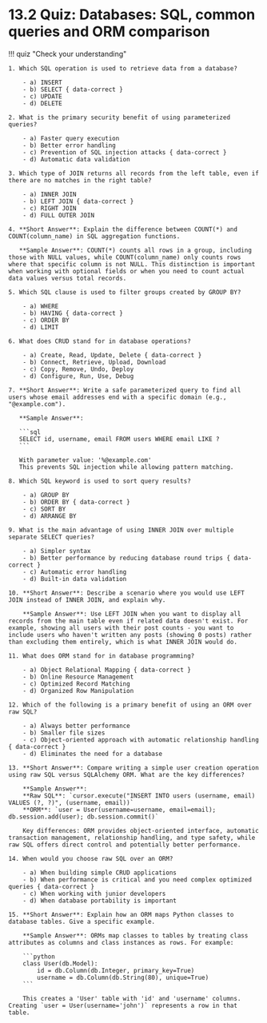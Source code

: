 # 13.2 Quiz: Databases: SQL, common queries and ORM comparison

!!! quiz "Check your understanding"

    1. Which SQL operation is used to retrieve data from a database?

        - a) INSERT
        - b) SELECT { data-correct }
        - c) UPDATE
        - d) DELETE

    2. What is the primary security benefit of using parameterized queries?

        - a) Faster query execution
        - b) Better error handling
        - c) Prevention of SQL injection attacks { data-correct }
        - d) Automatic data validation

    3. Which type of JOIN returns all records from the left table, even if there are no matches in the right table?

        - a) INNER JOIN
        - b) LEFT JOIN { data-correct }
        - c) RIGHT JOIN
        - d) FULL OUTER JOIN

    4. **Short Answer**: Explain the difference between COUNT(*) and COUNT(column_name) in SQL aggregation functions.

       **Sample Answer**: COUNT(*) counts all rows in a group, including those with NULL values, while COUNT(column_name) only counts rows where that specific column is not NULL. This distinction is important when working with optional fields or when you need to count actual data values versus total records.

    5. Which SQL clause is used to filter groups created by GROUP BY?

        - a) WHERE
        - b) HAVING { data-correct }
        - c) ORDER BY
        - d) LIMIT

    6. What does CRUD stand for in database operations?

        - a) Create, Read, Update, Delete { data-correct }
        - b) Connect, Retrieve, Upload, Download
        - c) Copy, Remove, Undo, Deploy
        - d) Configure, Run, Use, Debug

    7. **Short Answer**: Write a safe parameterized query to find all users whose email addresses end with a specific domain (e.g., "@example.com").

       **Sample Answer**:

       ```sql
       SELECT id, username, email FROM users WHERE email LIKE ?
       ```

       With parameter value: '%@example.com'
       This prevents SQL injection while allowing pattern matching.

    8. Which SQL keyword is used to sort query results?

        - a) GROUP BY
        - b) ORDER BY { data-correct }
        - c) SORT BY
        - d) ARRANGE BY

    9. What is the main advantage of using INNER JOIN over multiple separate SELECT queries?

        - a) Simpler syntax
        - b) Better performance by reducing database round trips { data-correct }
        - c) Automatic error handling
        - d) Built-in data validation

    10. **Short Answer**: Describe a scenario where you would use LEFT JOIN instead of INNER JOIN, and explain why.

        **Sample Answer**: Use LEFT JOIN when you want to display all records from the main table even if related data doesn't exist. For example, showing all users with their post counts - you want to include users who haven't written any posts (showing 0 posts) rather than excluding them entirely, which is what INNER JOIN would do.

    11. What does ORM stand for in database programming?

        - a) Object Relational Mapping { data-correct }
        - b) Online Resource Management
        - c) Optimized Record Matching
        - d) Organized Row Manipulation

    12. Which of the following is a primary benefit of using an ORM over raw SQL?

        - a) Always better performance
        - b) Smaller file sizes
        - c) Object-oriented approach with automatic relationship handling { data-correct }
        - d) Eliminates the need for a database

    13. **Short Answer**: Compare writing a simple user creation operation using raw SQL versus SQLAlchemy ORM. What are the key differences?

        **Sample Answer**:
        **Raw SQL**: `cursor.execute("INSERT INTO users (username, email) VALUES (?, ?)", (username, email))`
        **ORM**: `user = User(username=username, email=email); db.session.add(user); db.session.commit()`

        Key differences: ORM provides object-oriented interface, automatic transaction management, relationship handling, and type safety, while raw SQL offers direct control and potentially better performance.

    14. When would you choose raw SQL over an ORM?

        - a) When building simple CRUD applications
        - b) When performance is critical and you need complex optimized queries { data-correct }
        - c) When working with junior developers
        - d) When database portability is important

    15. **Short Answer**: Explain how an ORM maps Python classes to database tables. Give a specific example.

        **Sample Answer**: ORMs map classes to tables by treating class attributes as columns and class instances as rows. For example:

        ```python
        class User(db.Model):
            id = db.Column(db.Integer, primary_key=True)
            username = db.Column(db.String(80), unique=True)
        ```

        This creates a 'User' table with 'id' and 'username' columns. Creating `user = User(username='john')` represents a row in that table.
